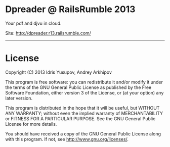 Dpreader @ RailsRumble 2013
========================

Your pdf and djvu in cloud.

Site: http://dpreader.r13.railsrumble.com/

________________________

# License

Copyright (C) 2013 Idris Yusupov, Andrey Arkhipov

This program is free software: you can redistribute it and/or modify
it under the terms of the GNU General Public License as published by
the Free Software Foundation, either version 3 of the License, or
(at your option) any later version.

This program is distributed in the hope that it will be useful,
but WITHOUT ANY WARRANTY; without even the implied warranty of
MERCHANTABILITY or FITNESS FOR A PARTICULAR PURPOSE.  See the
GNU General Public License for more details.

You should have received a copy of the GNU General Public License
along with this program.  If not, see <http://www.gnu.org/licenses/>.
